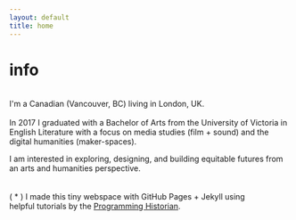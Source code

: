 ```yaml
---
layout: default
title: home
---
```

# info
<br>
I'm a Canadian (Vancouver, BC) living in London, UK.
<br>
<br>In 2017 I graduated with a Bachelor of Arts from the University of Victoria in English Literature with a focus on media studies (film + sound) and the digital humanities (maker-spaces).

I am interested in exploring, designing, and building equitable futures from an arts and humanities perspective.<br>
<br>
<br>
( * ) I made this tiny webspace with GitHub Pages + Jekyll using <br>helpful tutorials by the [Programming Historian](https://programminghistorian.org/).
